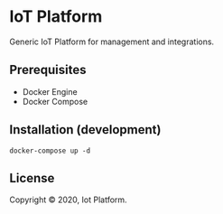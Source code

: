 # IoT Platform
Generic IoT Platform for management and integrations.

## Prerequisites
* Docker Engine
* Docker Compose

## Installation (development)
```
docker-compose up -d
```

## License
Copyright © 2020, Iot Platform.
